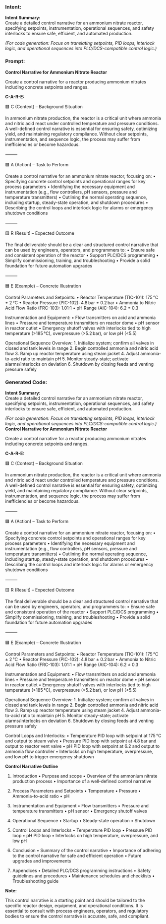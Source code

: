 ### Intent:
**Intent Summary:**  
Create a detailed control narrative for an ammonium nitrate reactor, specifying setpoints, instrumentation, operational sequences, and safety interlocks to ensure safe, efficient, and automated production.  

*(For code generation: Focus on translating setpoints, PID loops, interlock logic, and operational sequences into PLC/DCS-compatible control logic.)*

### Prompt:
**Control Narrative for Ammonium Nitrate Reactor**

Create a control narrative for a reactor producing ammonium nitrates including concrete setpoints and ranges.

**C-A-R-E:**

🟥 C (Context) – Background Situation

In ammonium nitrate production, the reactor is a critical unit where ammonia and nitric acid react under controlled temperature and pressure conditions. A well-defined control narrative is essential for ensuring safety, optimizing yield, and maintaining regulatory compliance. Without clear setpoints, instrumentation, and sequence logic, the process may suffer from inefficiencies or become hazardous.

⸻

🟩 A (Action) – Task to Perform

Create a control narrative for an ammonium nitrate reactor, focusing on:
	•	Specifying concrete control setpoints and operational ranges for key process parameters
	•	Identifying the necessary equipment and instrumentation (e.g., flow controllers, pH sensors, pressure and temperature transmitters)
	•	Outlining the normal operating sequence, including startup, steady-state operation, and shutdown procedures
	•	Describing the control loops and interlock logic for alarms or emergency shutdown conditions

⸻

🟨 R (Result) – Expected Outcome

The final deliverable should be a clear and structured control narrative that can be used by engineers, operators, and programmers to:
	•	Ensure safe and consistent operation of the reactor
	•	Support PLC/DCS programming
	•	Simplify commissioning, training, and troubleshooting
	•	Provide a solid foundation for future automation upgrades

⸻

🟦 E (Example) – Concrete Illustration

Control Parameters and Setpoints:
	•	Reactor Temperature (TIC-101): 175 °C ± 2 °C
	•	Reactor Pressure (PIC-102): 4.8 bar ± 0.2 bar
	•	Ammonia to Nitric Acid Flow Ratio (FRC-103): 1.01:1
	•	pH Range (AIC-104): 6.2 ± 0.3

Instrumentation and Equipment:
	•	Flow transmitters on acid and ammonia lines
	•	Pressure and temperature transmitters on reactor dome
	•	pH sensor in reactor outlet
	•	Emergency shutoff valves with interlocks tied to high temperature (>185 °C), overpressure (>5.2 bar), or low pH (<5.5)

Operational Sequence Overview:
	1.	Initialize system; confirm all valves in closed and tank levels in range
	2.	Begin controlled ammonia and nitric acid flow
	3.	Ramp up reactor temperature using steam jacket
	4.	Adjust ammonia-to-acid ratio to maintain pH
	5.	Monitor steady-state; activate alarms/interlocks on deviation
	6.	Shutdown by closing feeds and venting pressure safely

### Generated Code:
**Intent Summary:**  
Create a detailed control narrative for an ammonium nitrate reactor, specifying setpoints, instrumentation, operational sequences, and safety interlocks to ensure safe, efficient, and automated production.  

*(For code generation: Focus on translating setpoints, PID loops, interlock logic, and operational sequences into PLC/DCS-compatible control logic.)*
**Control Narrative for Ammonium Nitrate Reactor**

Create a control narrative for a reactor producing ammonium nitrates including concrete setpoints and ranges.

**C-A-R-E:**

🟥 C (Context) – Background Situation

In ammonium nitrate production, the reactor is a critical unit where ammonia and nitric acid react under controlled temperature and pressure conditions. A well-defined control narrative is essential for ensuring safety, optimizing yield, and maintaining regulatory compliance. Without clear setpoints, instrumentation, and sequence logic, the process may suffer from inefficiencies or become hazardous.

⸻

🟩 A (Action) – Task to Perform

Create a control narrative for an ammonium nitrate reactor, focusing on:
	•	Specifying concrete control setpoints and operational ranges for key process parameters
	•	Identifying the necessary equipment and instrumentation (e.g., flow controllers, pH sensors, pressure and temperature transmitters)
	•	Outlining the normal operating sequence, including startup, steady-state operation, and shutdown procedures
	•	Describing the control loops and interlock logic for alarms or emergency shutdown conditions

⸻

🟨 R (Result) – Expected Outcome

The final deliverable should be a clear and structured control narrative that can be used by engineers, operators, and programmers to:
	•	Ensure safe and consistent operation of the reactor
	•	Support PLC/DCS programming
	•	Simplify commissioning, training, and troubleshooting
	•	Provide a solid foundation for future automation upgrades

⸻

🟦 E (Example) – Concrete Illustration

Control Parameters and Setpoints:
	•	Reactor Temperature (TIC-101): 175 °C ± 2 °C
	•	Reactor Pressure (PIC-102): 4.8 bar ± 0.2 bar
	•	Ammonia to Nitric Acid Flow Ratio (FRC-103): 1.01:1
	•	pH Range (AIC-104): 6.2 ± 0.3

Instrumentation and Equipment:
	•	Flow transmitters on acid and ammonia lines
	•	Pressure and temperature transmitters on reactor dome
	•	pH sensor in reactor outlet
	•	Emergency shutoff valves with interlocks tied to high temperature (>185 °C), overpressure (>5.2 bar), or low pH (<5.5)

Operational Sequence Overview:
	1.	Initialize system; confirm all valves in closed and tank levels in range
	2.	Begin controlled ammonia and nitric acid flow
	3.	Ramp up reactor temperature using steam jacket
	4.	Adjust ammonia-to-acid ratio to maintain pH
	5.	Monitor steady-state; activate alarms/interlocks on deviation
	6.	Shutdown by closing feeds and venting pressure safely

Control Loops and Interlocks:
	•	Temperature PID loop with setpoint at 175 °C and output to steam valve
	•	Pressure PID loop with setpoint at 4.8 bar and output to reactor vent valve
	•	pH PID loop with setpoint at 6.2 and output to ammonia flow controller
	•	Interlocks on high temperature, overpressure, and low pH to trigger emergency shutdown

**Control Narrative Outline**

1.	Introduction
	•	Purpose and scope
	•	Overview of the ammonium nitrate production process
	•	Importance of a well-defined control narrative

2.	Process Parameters and Setpoints
	•	Temperature
	•	Pressure
	•	Ammonia-to-acid ratio
	•	pH

3.	Instrumentation and Equipment
	•	Flow transmitters
	•	Pressure and temperature transmitters
	•	pH sensor
	•	Emergency shutoff valves

4.	Operational Sequence
	•	Startup
	•	Steady-state operation
	•	Shutdown

5.	Control Loops and Interlocks
	•	Temperature PID loop
	•	Pressure PID loop
	•	pH PID loop
	•	Interlocks on high temperature, overpressure, and low pH

6.	Conclusion
	•	Summary of the control narrative
	•	Importance of adhering to the control narrative for safe and efficient operation
	•	Future upgrades and improvements

7.	Appendices
	•	Detailed PLC/DCS programming instructions
	•	Safety guidelines and procedures
	•	Maintenance schedules and checklists
	•	Troubleshooting guide

**Note:**

This control narrative is a starting point and should be tailored to the specific reactor design, equipment, and operational conditions. It is essential to consult with process engineers, operators, and regulatory bodies to ensure the control narrative is accurate, safe, and compliant.
